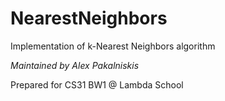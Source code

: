 # NearestNeighbors

Implementation of k-Nearest Neighbors algorithm 

_Maintained by Alex Pakalniskis_

Prepared for CS31 BW1 @ Lambda School
